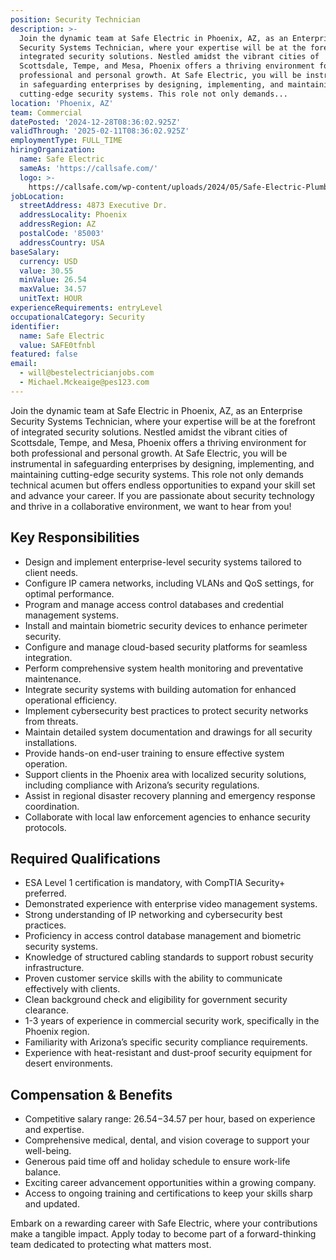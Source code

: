 ```yaml
---
position: Security Technician
description: >-
  Join the dynamic team at Safe Electric in Phoenix, AZ, as an Enterprise
  Security Systems Technician, where your expertise will be at the forefront of
  integrated security solutions. Nestled amidst the vibrant cities of
  Scottsdale, Tempe, and Mesa, Phoenix offers a thriving environment for both
  professional and personal growth. At Safe Electric, you will be instrumental
  in safeguarding enterprises by designing, implementing, and maintaining
  cutting-edge security systems. This role not only demands...
location: 'Phoenix, AZ'
team: Commercial
datePosted: '2024-12-28T08:36:02.925Z'
validThrough: '2025-02-11T08:36:02.925Z'
employmentType: FULL_TIME
hiringOrganization:
  name: Safe Electric
  sameAs: 'https://callsafe.com/'
  logo: >-
    https://callsafe.com/wp-content/uploads/2024/05/Safe-Electric-Plumbing-Logo.png.webp
jobLocation:
  streetAddress: 4873 Executive Dr.
  addressLocality: Phoenix
  addressRegion: AZ
  postalCode: '85003'
  addressCountry: USA
baseSalary:
  currency: USD
  value: 30.55
  minValue: 26.54
  maxValue: 34.57
  unitText: HOUR
experienceRequirements: entryLevel
occupationalCategory: Security
identifier:
  name: Safe Electric
  value: SAFE0tfnbl
featured: false
email:
  - will@bestelectricianjobs.com
  - Michael.Mckeaige@pes123.com
---
```




Join the dynamic team at Safe Electric in Phoenix, AZ, as an Enterprise Security Systems Technician, where your expertise will be at the forefront of integrated security solutions. Nestled amidst the vibrant cities of Scottsdale, Tempe, and Mesa, Phoenix offers a thriving environment for both professional and personal growth. At Safe Electric, you will be instrumental in safeguarding enterprises by designing, implementing, and maintaining cutting-edge security systems. This role not only demands technical acumen but offers endless opportunities to expand your skill set and advance your career. If you are passionate about security technology and thrive in a collaborative environment, we want to hear from you!

## Key Responsibilities
- Design and implement enterprise-level security systems tailored to client needs.
- Configure IP camera networks, including VLANs and QoS settings, for optimal performance.
- Program and manage access control databases and credential management systems.
- Install and maintain biometric security devices to enhance perimeter security.
- Configure and manage cloud-based security platforms for seamless integration.
- Perform comprehensive system health monitoring and preventative maintenance.
- Integrate security systems with building automation for enhanced operational efficiency.
- Implement cybersecurity best practices to protect security networks from threats.
- Maintain detailed system documentation and drawings for all security installations.
- Provide hands-on end-user training to ensure effective system operation.
- Support clients in the Phoenix area with localized security solutions, including compliance with Arizona’s security regulations.
- Assist in regional disaster recovery planning and emergency response coordination.
- Collaborate with local law enforcement agencies to enhance security protocols.

## Required Qualifications
- ESA Level 1 certification is mandatory, with CompTIA Security+ preferred.
- Demonstrated experience with enterprise video management systems.
- Strong understanding of IP networking and cybersecurity best practices.
- Proficiency in access control database management and biometric security systems.
- Knowledge of structured cabling standards to support robust security infrastructure.
- Proven customer service skills with the ability to communicate effectively with clients.
- Clean background check and eligibility for government security clearance.
- 1-3 years of experience in commercial security work, specifically in the Phoenix region.
- Familiarity with Arizona’s specific security compliance requirements.
- Experience with heat-resistant and dust-proof security equipment for desert environments.

## Compensation & Benefits
- Competitive salary range: $26.54-$34.57 per hour, based on experience and expertise.
- Comprehensive medical, dental, and vision coverage to support your well-being.
- Generous paid time off and holiday schedule to ensure work-life balance.
- Exciting career advancement opportunities within a growing company.
- Access to ongoing training and certifications to keep your skills sharp and updated.

Embark on a rewarding career with Safe Electric, where your contributions make a tangible impact. Apply today to become part of a forward-thinking team dedicated to protecting what matters most.
